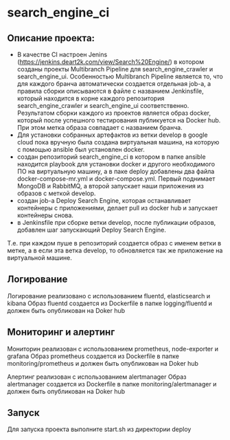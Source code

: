 # search_engine_ci

## Описание проекта:

 - В качестве CI настроен Jenins (https://jenkins.deart2k.com/view/Search%20Engine/) в котором созданы проекты Multibranch Pipeline для search_engine_crawler и search_engine_ui. Особенностью Multibranch Pipeline является то, что для каждого бранча автоматически создается отдельная job-а, а правила сборки описываются в файле с названием Jenkinsfile, который находится в корне каждого репозитория search_engine_crawler и search_engine_ui соответственно. Результатом сборки каждого из проектов является образ docker, который после успешного тестирования публикуется на Docker hub. При этом метка образа совпадает с названием бранча.
 - Для установки собранных артефактов из ветки develop в google cloud пока вручную была создана виртуальная машина, на которую с помощью ansible был установлен docker.
 - создан репозиторий search_engine_ci в котором в папке ansible находится playbook для установки docker и другого необходимого ПО на виртуальную машину, а в паке deploy добавлены два файла docker-compose-mr.yml и docker-compose.yml. Первый поднимает MongoDB и RabbitMQ, а второй запускает наши приложения из образов с меткой develop.
 - создан job-а Deploy Search Engine, которая останавливает контейнеры с приложениями, делает pull из docker hub и запускает контейнеры снова.
 - в Jenkinsfile при сборке ветки develop, после публикации образов, добавлен шаг запускающий Deploy Search Engine.

 Т.е. при каждом пуше в репозиторий создается образ с именем ветки в метке, а в если эта ветка develop, то обновляется так же приложение на виртуальной машине.

## Логирование

Логирование реализовано с использованием fluentd, elasticsearch и kibana
Образ fluentd создается из Dockerfile в папке logging/fluentd и должен быть опубликован на Doker hub

## Мониторинг и алертинг

Мониторин реализован с использованием prometheus, node-exporter и grafana
Образ prometheus создается из Dockerfile в папке monitoring/prometheus и должен быть опубликован на Doker hub

Алертинг реализован с использованием alertmanager
Образ alertmanager создается из Dockerfile в папке monitoring/alertmanager и должен быть опубликован на Doker hub

## Запуск

Для запуска проекта выполните start.sh из директории deploy
